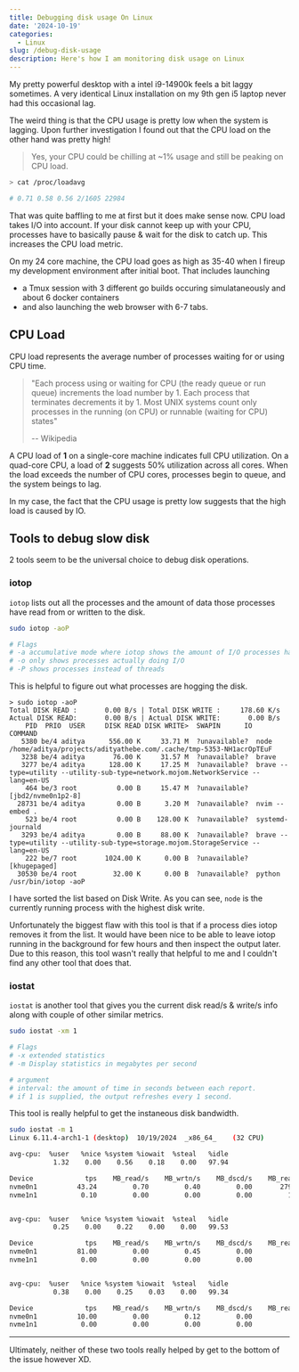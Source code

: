 ```yaml
---
title: Debugging disk usage On Linux
date: '2024-10-19'
categories:
  - Linux
slug: /debug-disk-usage
description: Here's how I am monitoring disk usage on Linux
---
```


My pretty powerful desktop with a intel i9-14900k feels a bit laggy sometimes.
A very identical Linux installation on my 9th gen i5 laptop never had this occasional lag.

The weird thing is that the CPU usage is pretty low when the system is lagging. Upon further investigation I found out
that the CPU load on the other hand was pretty high!

> Yes, your CPU could be chilling at ~1% usage and still be peaking on CPU load.

```sh
> cat /proc/loadavg

# 0.71 0.58 0.56 2/1605 22984
```

That was quite baffling to me at first but it does make sense now. CPU load takes I/O into account.
If your disk cannot keep up with your CPU, processes have to basically pause & wait for the disk to catch up.
This increases the CPU load metric.

On my 24 core machine, the CPU load goes as high as 35-40 when I fireup my development environment after initial boot.
That includes launching

- a Tmux session with 3 different go builds occuring simulataneously and about 6 docker containers
- and also launching the web browser with 6-7 tabs.

## CPU Load

CPU load represents the average number of processes waiting for or using CPU time.

> "Each process using or waiting for CPU (the ready queue or run queue) increments the load number by 1.
> Each process that terminates decrements it by 1.
> Most UNIX systems count only processes in the running (on CPU) or runnable (waiting for CPU) states"
>
> -- Wikipedia

A CPU load of **1** on a single-core machine indicates full CPU utilization.
On a quad-core CPU, a load of **2** suggests 50% utilization across all cores.
When the load exceeds the number of CPU cores, processes begin to queue, and the system beings to lag.

In my case, the fact that the CPU usage is pretty low suggests that the high load is caused by IO.

## Tools to debug slow disk

2 tools seem to be the universal choice to debug disk operations.

### iotop

`iotop` lists out all the processes and the amount of data those processes have read from or written to the disk.

```sh
sudo iotop -aoP

# Flags
# -a accumulative mode where iotop shows the amount of I/O processes have done since iotop started.
# -o only shows processes actually doing I/O
# -P shows processes instead of threads
```

This is helpful to figure out what processes are hogging the disk.

```
> sudo iotop -aoP
Total DISK READ :       0.00 B/s | Total DISK WRITE :     178.60 K/s
Actual DISK READ:       0.00 B/s | Actual DISK WRITE:       0.00 B/s
    PID  PRIO  USER     DISK READ DISK WRITE>  SWAPIN      IO    COMMAND
   5380 be/4 aditya      556.00 K     33.71 M  ?unavailable?  node /home/aditya/projects/adityathebe.com/.cache/tmp-5353-NH1acrOpTEuF
   3238 be/4 aditya       76.00 K     31.57 M  ?unavailable?  brave
   3277 be/4 aditya      128.00 K     17.25 M  ?unavailable?  brave --type=utility --utility-sub-type=network.mojom.NetworkService --lang=en-US
    464 be/3 root          0.00 B     15.47 M  ?unavailable?  [jbd2/nvme0n1p2-8]
  28731 be/4 aditya        0.00 B      3.20 M  ?unavailable?  nvim --embed .
    523 be/4 root          0.00 B    128.00 K  ?unavailable?  systemd-journald
   3293 be/4 aditya        0.00 B     88.00 K  ?unavailable?  brave --type=utility --utility-sub-type=storage.mojom.StorageService --lang=en-US
    222 be/7 root       1024.00 K      0.00 B  ?unavailable?  [khugepaged]
  30530 be/4 root         32.00 K      0.00 B  ?unavailable?  python /usr/bin/iotop -aoP
```

I have sorted the list based on Disk Write. As you can see, `node` is the currently running process with the highest disk write.

Unfortunately the biggest flaw with this tool is that if a process dies iotop removes it from the list.
It would have been nice to be able to leave iotop running in the background for few hours and then inspect the output later. Due to this reason, this tool wasn't really that helpful to me and I couldn't find any other tool that does that.

### iostat

`iostat` is another tool that gives you the current disk read/s & write/s info along with couple of other similar metrics.

```sh
sudo iostat -xm 1

# Flags
# -x extended statistics
# -m Display statistics in megabytes per second

# argument
# interval: the amount of time in seconds between each report.
# if 1 is supplied, the output refreshes every 1 second.
```

This tool is really helpful to get the instaneous disk bandwidth.

```sh
sudo iostat -m 1
Linux 6.11.4-arch1-1 (desktop) 	10/19/2024 	_x86_64_	(32 CPU)

avg-cpu:  %user   %nice %system %iowait  %steal   %idle
           1.32    0.00    0.56    0.18    0.00   97.94

Device             tps    MB_read/s    MB_wrtn/s    MB_dscd/s    MB_read    MB_wrtn    MB_dscd
nvme0n1          43.24         0.70         0.40         0.00       2799       1594          0
nvme1n1           0.10         0.00         0.00         0.00         10          0          0


avg-cpu:  %user   %nice %system %iowait  %steal   %idle
           0.25    0.00    0.22    0.00    0.00   99.53

Device             tps    MB_read/s    MB_wrtn/s    MB_dscd/s    MB_read    MB_wrtn    MB_dscd
nvme0n1          81.00         0.00         0.45         0.00          0          0          0
nvme1n1           0.00         0.00         0.00         0.00          0          0          0


avg-cpu:  %user   %nice %system %iowait  %steal   %idle
           0.38    0.00    0.25    0.03    0.00   99.34

Device             tps    MB_read/s    MB_wrtn/s    MB_dscd/s    MB_read    MB_wrtn    MB_dscd
nvme0n1          10.00         0.00         0.12         0.00          0          0          0
nvme1n1           0.00         0.00         0.00         0.00          0          0          0
```

---

Ultimately, neither of these two tools really helped by get to the bottom of the issue however XD.
